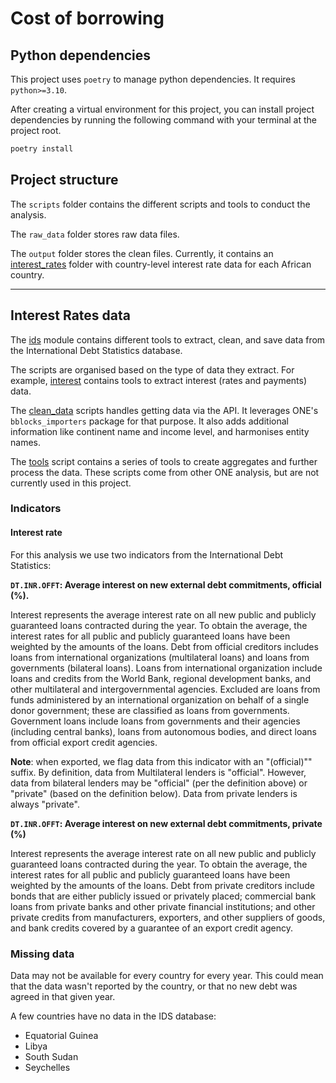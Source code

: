# Cost of borrowing

## Python dependencies
This project uses `poetry` to manage python dependencies. It requires `python>=3.10`.

After creating a virtual environment for this project, you can install project dependencies
by running the following command with your terminal at the project root.

```bash
poetry install
```

## Project structure

The `scripts` folder contains the different scripts and tools to conduct the analysis.

The `raw_data` folder stores raw data files.

The `output` folder stores the clean files. Currently, it contains an
[interest_rates](./output/interest_rates/) folder with country-level interest rate data for each African country.

---

## Interest Rates data

The [ids](./scripts/ids) module contains different tools to extract, clean, and save data from the International Debt Statistics database.

The scripts are organised based on the type of data they extract. For example, [interest](./scripts/ids/interest.py) contains tools to extract interest (rates and payments) data.

The [clean_data](./scripts/ids/clean_data.py) scripts handles getting data via the API. It leverages ONE's `bblocks_importers` package for that purpose. It also adds additional information like continent name and income level, and harmonises entity names.

The [tools](./scripts/ids/tools.py) script contains a series of tools to create aggregates and further process the data. These scripts come from other ONE analysis, but are not currently used in this project.

### Indicators

#### Interest rate
For this analysis we use two indicators from the International Debt Statistics:

**`DT.INR.OFFT`: Average interest on new external debt commitments, official (%).**

Interest represents the average interest rate on all new public and publicly guaranteed loans contracted during the year. To obtain the average, the interest rates for all public and publicly guaranteed loans have been weighted by the amounts of the loans. Debt from official creditors includes loans from international organizations (multilateral loans) and loans from governments (bilateral loans). Loans from international organization include loans and credits from the World Bank, regional development banks, and other multilateral and intergovernmental agencies. Excluded are loans from funds administered by an international organization on behalf of a single donor government; these are classified as loans from governments. Government loans include loans from governments and their agencies (including central banks), loans from autonomous bodies, and direct loans from official export credit agencies.

**Note**: when exported, we flag data from this indicator with an "(official)"" suffix. By definition, data from Multilateral lenders is "official". However, data from bilateral lenders may be "official" (per the definition above) or "private" (based on the definition below). Data from private lenders is always "private".

**`DT.INR.OFFT`: Average interest on new external debt commitments, private (%)**

Interest represents the average interest rate on all new public and publicly guaranteed loans contracted during the year. To obtain the average, the interest rates for all public and publicly guaranteed loans have been weighted by the amounts of the loans. Debt from private creditors include bonds that are either publicly issued or privately placed; commercial bank loans from private banks and other private financial institutions; and other private credits from manufacturers, exporters, and other suppliers of goods, and bank credits covered by a guarantee of an export credit agency.


### Missing data
Data may not be available for every country for every year. This could mean that the data wasn't reported by the country, or that no new debt was agreed in that given year.

A few countries have no data in the IDS database:
- Equatorial Guinea
- Libya
- South Sudan
- Seychelles